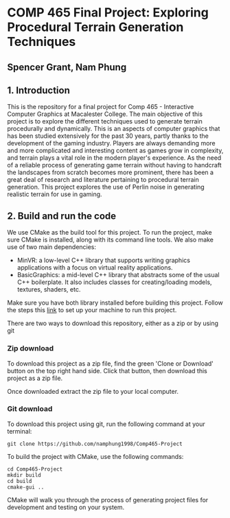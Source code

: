 # COMP 465 Final Project: Exploring Procedural Terrain Generation Techniques

## Spencer Grant, Nam Phung

## 1. Introduction
This is the repository for a final project for Comp 465 - Interactive Computer Graphics at Macalester College. 
The main objective of this project is to explore the different techniques used to generate terrain procedurally and 
dynamically. This is an aspects of computer graphics that has been studied extensively for the past 30 years, partly thanks
to the development of the gaming industry. Players are always demanding more and more complicated and interesting content 
as games grow in complexity, and terrain plays a vital role in the modern player's experience. As the need of a reliable process of 
generating game terrain without having to handcraft the landscapes from scratch becomes more prominent, there has been a great deal 
of research and literature pertaining to procedural terrain generation. This project explores the use of Perlin noise in generating 
realistic terrain for use in gaming.

## 2. Build and run the code
We use CMake as the build tool for this project. To run the project, make sure CMake is installed, along with its command line tools. 
We also make use of two main dependencies:
- MinVR: a low-level C++ library that supports writing graphics applications with a focus on virtual reality applications.
- BasicGraphics: a mid-level C++ library that abstracts some of the usual C++ boilerplate. It also includes classes for creating/loading
models, textures, shaders, etc.

Make sure you have both library installed before building this project. Follow the steps this [link](https://docs.google.com/document/d/1eAPJK8-5PVgs30_pSBYFUQDQ6vxPnC1iGEfDeVRvSkw/edit) to set up your machine to run this project.

There are two ways to download this repository, either as a zip or by using git
### Zip download
To download this project as a zip file, find the green 'Clone or Download' button on the top right hand side. Click that button, then download this project as a zip file.

Once downloaded extract the zip file to your local computer.

### Git download
To download this project using git, run the following command at your terminal:
```
git clone https://github.com/namphung1998/Comp465-Project
```
To build the project with CMake, use the following commands:
```
cd Comp465-Project
mkdir build
cd build
cmake-gui ..
```

CMake will walk you through the process of generating project files for development and testing on your system.